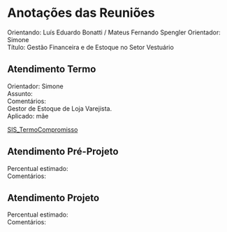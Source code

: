 # Anotações das Reuniões

Orientando: Luís Eduardo Bonatti / Mateus Fernando Spengler
Orientador: Simone  
Título: Gestão Financeira e de Estoque no Setor Vestuário  

## Atendimento Termo

Orientador: Simone  
Assunto:  
Comentários:  
Gestor de Estoque de Loja Varejista.  
Aplicado: mãe  

[SIS_TermoCompromisso](SIS_TermoCompromisso.pdf)  

## Atendimento Pré-Projeto

Percentual estimado:  
Comentários:  

## Atendimento Projeto

Percentual estimado:  
Comentários:  
